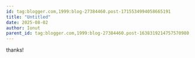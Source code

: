 ```yaml
---
id: tag:blogger.com,1999:blog-27384460.post-1715534994058665191
title: "Untitled"
date: 2025-08-02
author: Ionut
parent_id: tag:blogger.com,1999:blog-27384460.post-1638319214757570980
---
```


thanks!